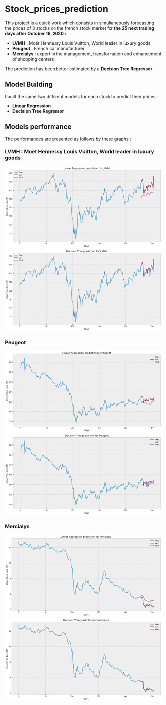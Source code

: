 # Stock_prices_prediction

This project is a quick work which consists in simultaneously forecasting the prices of 3 stocks  on the french stock market for **the 25 next trading days after October 16, 2020 :**
* **LVMH** : Moët Hennessy Louis Vuitton, World leader in luxury goods
* **Peugeot** : French car manufacturer
* **Mercialys** : expert in the management, transformation and enhancement of shopping centers

The prediction has been better estimated by a **Decision Tree Regressor**

## Model Building  

I built the same two different models for each stock to predict their prices:
*	**Linear Regression**
*	**Decision Tree Regressor**

## Models performance 
The performances are presented as follows by these graphs :

### **LVMH** : Moët Hennessy Louis Vuitton, World leader in luxury goods
![alt text](https://github.com/Daniel11OSSE/Stock_prices_prediction/blob/master/LR_LVMH.png "Linear Regression for LVMH")
![alt text](https://github.com/Daniel11OSSE/Stock_prices_prediction/blob/master/DTP_LVMH.png "Decision Tree Prediction for LVMH")

### **Peugeot**
![alt text](https://github.com/Daniel11OSSE/Stock_prices_prediction/blob/master/LR_Peugeot.png "Linear Regression for Peugeot")
![alt text](https://github.com/Daniel11OSSE/Stock_prices_prediction/blob/master/DTP_Peugeot.png "Decision Tree Prediction for Peugeot")

### **Mercialys**
![alt text](https://github.com/Daniel11OSSE/Stock_prices_prediction/blob/master/LR_Mercialys.png "Linear Regression for Mercialys")
![alt text](https://github.com/Daniel11OSSE/Stock_prices_prediction/blob/master/DTP_Mercialys.png "Decision Tree Prediction for Mercialys")
